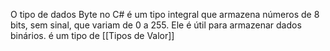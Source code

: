 O tipo de dados Byte no C# é um tipo integral que armazena números de 8 bits, sem sinal, que variam de 0 a 255. Ele é útil para armazenar dados binários. 
é um tipo de [[Tipos de Valor]]